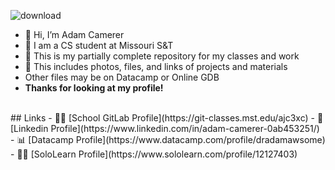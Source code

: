 ![download](https://user-images.githubusercontent.com/91383782/211970799-63c3a5bb-5070-4d71-ba93-727d3deef544.jpg)


- 👋 Hi, I’m Adam Camerer
- 🏫 I am a CS student at Missouri S&T
- 🥛 This is my partially complete repository for my classes and work
- 📁 This includes photos, files, and links of projects and materials
- Other files may be on Datacamp or Online GDB<br/>
- __Thanks for looking at my profile!__
<br/>
## Links
- 👨‍💻 [School GitLab Profile](https://git-classes.mst.edu/ajc3xc)
- 🤝 [Linkedin Profile](https://www.linkedin.com/in/adam-camerer-0ab453251/)
- 📊 [Datacamp Profile](https://www.datacamp.com/profile/dradamawsome)
- 🚶‍♂️ [SoloLearn Profile](https://www.sololearn.com/profile/12127403)

<!---
ajc3xc/ajc3xc is a ✨ special ✨ repository because its `README.md` (this file) appears on your GitHub profile.
You can click the Preview link to take a look at your changes.
--->
